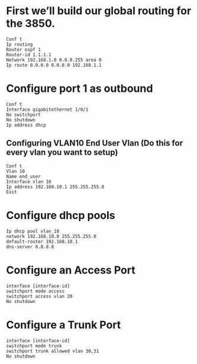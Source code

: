 # First we’ll build our global routing for the 3850.
```
Conf t
Ip routing
Router ospf 1
Router-id 1.1.1.1
Network 192.168.1.0 0.0.0.255 area 0
Ip route 0.0.0.0 0.0.0.0 192.168.1.1
```

# Configure port 1 as outbound
```
Conf t
Interface gigabitethernet 1/0/1
No switchport
No shutdown
Ip address dhcp
```

## Configuring VLAN10 End User Vlan (Do this for every vlan you want to setup)
```
Conf t
Vlan 10
Name end_user
Interface vlan 10
Ip address 192.168.10.1 255.255.255.0
Exit
```

# Configure dhcp pools
```
Ip dhcp pool vlan_10
network 192.168.10.0 255.255.255.0
default-router 192.168.10.1
dns-server 8.8.8.8
```

# Configure an Access Port
```
interface [interface-id]
switchport mode access
switchport access vlan 20
No shutdown
```

# Configure a Trunk Port
```
interface [interface-id]
switchport mode trunk
switchport trunk allowed vlan 30,31 
No shutdown
```
